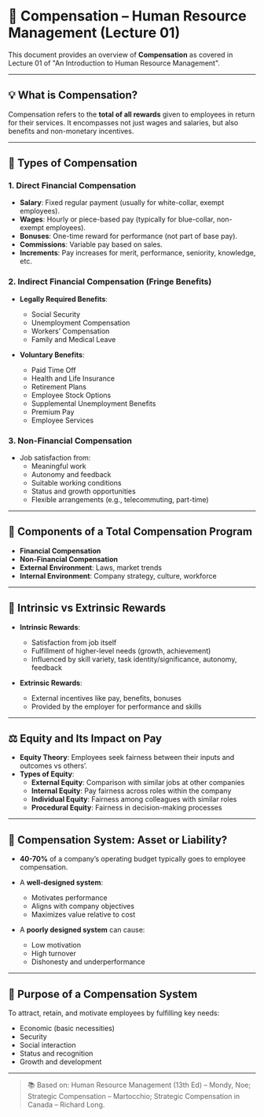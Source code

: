 # 📘 Compensation – Human Resource Management (Lecture 01)

This document provides an overview of **Compensation** as covered in Lecture 01 of "An Introduction to Human Resource Management".

---

## 💡 What is Compensation?

Compensation refers to the **total of all rewards** given to employees in return for their services. It encompasses not just wages and salaries, but also benefits and non-monetary incentives.

---

## 🧾 Types of Compensation

### 1. **Direct Financial Compensation**
- **Salary**: Fixed regular payment (usually for white-collar, exempt employees).
- **Wages**: Hourly or piece-based pay (typically for blue-collar, non-exempt employees).
- **Bonuses**: One-time reward for performance (not part of base pay).
- **Commissions**: Variable pay based on sales.
- **Increments**: Pay increases for merit, performance, seniority, knowledge, etc.

### 2. **Indirect Financial Compensation (Fringe Benefits)**
- **Legally Required Benefits**:
  - Social Security
  - Unemployment Compensation
  - Workers’ Compensation
  - Family and Medical Leave

- **Voluntary Benefits**:
  - Paid Time Off
  - Health and Life Insurance
  - Retirement Plans
  - Employee Stock Options
  - Supplemental Unemployment Benefits
  - Premium Pay
  - Employee Services

### 3. **Non-Financial Compensation**
- Job satisfaction from:
  - Meaningful work
  - Autonomy and feedback
  - Suitable working conditions
  - Status and growth opportunities
  - Flexible arrangements (e.g., telecommuting, part-time)

---

## 🧱 Components of a Total Compensation Program

- **Financial Compensation**
- **Non-Financial Compensation**
- **External Environment**: Laws, market trends
- **Internal Environment**: Company strategy, culture, workforce

---

## 🎯 Intrinsic vs Extrinsic Rewards

- **Intrinsic Rewards**: 
  - Satisfaction from job itself
  - Fulfillment of higher-level needs (growth, achievement)
  - Influenced by skill variety, task identity/significance, autonomy, feedback

- **Extrinsic Rewards**: 
  - External incentives like pay, benefits, bonuses
  - Provided by the employer for performance and skills

---

## ⚖️ Equity and Its Impact on Pay

- **Equity Theory**: Employees seek fairness between their inputs and outcomes vs others’.
- **Types of Equity**:
  - **External Equity**: Comparison with similar jobs at other companies
  - **Internal Equity**: Pay fairness across roles within the company
  - **Individual Equity**: Fairness among colleagues with similar roles
  - **Procedural Equity**: Fairness in decision-making processes

---

## 💸 Compensation System: Asset or Liability?

- **40-70%** of a company’s operating budget typically goes to employee compensation.
- A **well-designed system**:
  - Motivates performance
  - Aligns with company objectives
  - Maximizes value relative to cost

- A **poorly designed system** can cause:
  - Low motivation
  - High turnover
  - Dishonesty and underperformance

---

## 🎯 Purpose of a Compensation System

To attract, retain, and motivate employees by fulfilling key needs:
- Economic (basic necessities)
- Security
- Social interaction
- Status and recognition
- Growth and development

---

> 📚 Based on: Human Resource Management (13th Ed) – Mondy, Noe; Strategic Compensation – Martocchio; Strategic Compensation in Canada – Richard Long.
